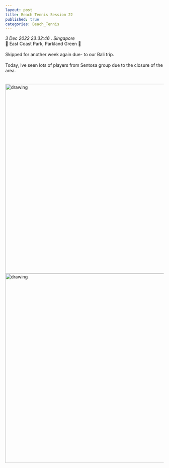 ```yaml
---
layout: post
title: Beach Tennis Session 22 
published: true
categories: Beach_Tennis
---
```

_3 Dec 2022 23:32:46 . Singapore_
<br>
📍 East Coast Park, Parkland Green 📍
<br>
<br>
Skipped for another week again due- to our Bali trip.
<br>
<br>
Today, Ive seen lots of players from Sentosa group due to the closure of the area.
<br>
<br>
<br>
<img src="https://drive.google.com/uc?export=view&id=1vVEJBBWIMa15h-kNBIXK55muvVgxlB2p" alt="drawing" width="600"/>
<img src="https://drive.google.com/uc?export=view&id=1s8LKqVm0W98GatNNGaBnWuO5UZA7ujWT" alt="drawing" width="600"/>
